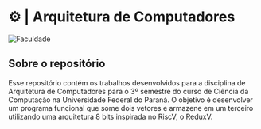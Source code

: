 # ⚙️ | Arquitetura de Computadores
![Faculdade](https://img.shields.io/badge/Faculdade-91e2d6?style=for-the-badge)

## Sobre o repositório
Esse repositório contém os trabalhos desenvolvidos para a disciplina de Arquitetura de Computadores para o 3º semestre do curso de Ciência da Computação na Universidade Federal do Paraná. O objetivo é desenvolver um programa funcional que some dois vetores e armazene em um terceiro utilizando uma arquitetura 8 bits inspirada no RiscV, o ReduxV.
